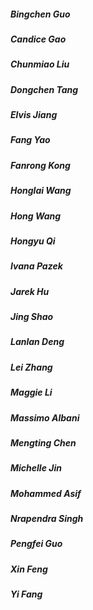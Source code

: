 ##### Bingchen Guo
##### Candice Gao
##### Chunmiao Liu
##### Dongchen Tang
##### Elvis Jiang
##### Fang Yao
##### Fanrong Kong
##### Honglai Wang
##### Hong Wang
##### Hongyu Qi
##### Ivana Pazek
##### Jarek Hu
##### Jing Shao
##### Lanlan Deng
##### Lei Zhang
##### Maggie Li
##### Massimo Albani
##### Mengting Chen
##### Michelle Jin
##### Mohammed Asif
##### Nrapendra Singh
##### Pengfei Guo
##### Xin Feng
##### Yi Fang
